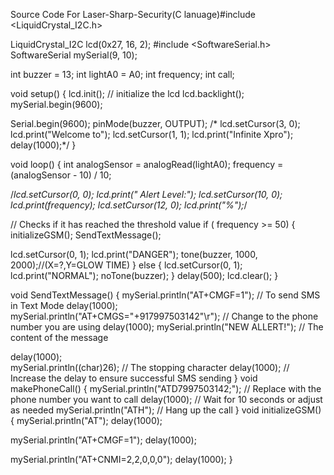 Source Code For Laser-Sharp-Security(C lanuage)#include <LiquidCrystal_I2C.h>


LiquidCrystal_I2C lcd(0x27, 16, 2);
#include <SoftwareSerial.h>
SoftwareSerial mySerial(9, 10);

int buzzer = 13;
int lightA0 = A0;
int frequency;
int call;

void setup() {
  lcd.init();                 // initialize the lcd
  lcd.backlight();
  mySerial.begin(9600);
  
  Serial.begin(9600);
  pinMode(buzzer, OUTPUT);
 /* lcd.setCursor(3, 0);
  lcd.print("Welcome to");
  lcd.setCursor(1, 1);
  lcd.print("Infinite Xpro");
  delay(1000);*/
}

void loop() {
  int analogSensor = analogRead(lightA0);
  frequency = (analogSensor - 10) / 10;

  /*lcd.setCursor(0, 0);
  lcd.print(" Alert Level:");
  lcd.setCursor(10, 0);
  lcd.print(frequency);
  lcd.setCursor(12, 0);
  lcd.print("%");*/

  // Checks if it has reached the threshold value
  if ( frequency >= 50) {
    initializeGSM();
    SendTextMessage();
    

  lcd.setCursor(0, 1);
  lcd.print("DANGER");
  tone(buzzer, 1000, 2000);//(X=?,Y=GLOW TIME)
  } else {
    lcd.setCursor(0, 1);
    lcd.print("NORMAL");
    noTone(buzzer);
  }
  delay(500);
  lcd.clear();
}

void SendTextMessage() {
  mySerial.println("AT+CMGF=1");                    // To send SMS in Text Mode
  delay(1000);
  mySerial.println("AT+CMGS=\"+917997503142\"\r"); // Change to the phone number you are using
  delay(1000);
  mySerial.println("NEW ALLERT!");               // The content of the message
  
  delay(1000);  
  mySerial.println((char)26);                       // The stopping character
  delay(1000);                                      // Increase the delay to ensure successful SMS sending
}
void makePhoneCall() {
  mySerial.println("ATD7997503142;");  // Replace with the phone number you want to call
  delay(1000);  // Wait for 10 seconds or adjust as needed
  mySerial.println("ATH");  // Hang up the call
}
void initializeGSM() {
  mySerial.println("AT");
  delay(1000);

  mySerial.println("AT+CMGF=1");
  delay(1000);

  mySerial.println("AT+CNMI=2,2,0,0,0");
  delay(1000);
}
